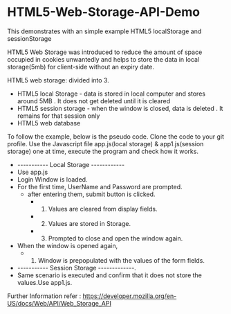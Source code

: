 # HTML5-Web-Storage-API-Demo
This demonstrates with an simple example HTML5 localStorage and sessionStorage

HTML5 Web Storage was introduced to reduce the amount of space occupied in cookies unwantedly and helps to store the data in local storage(5mb) for client-side without an expiry date.

HTML5 web storage: divided into 3.

- HTML5 local Storage - data is stored in local computer and stores around 5MB . It does not get deleted until it is cleared
- HTML5 session storage - when the window is closed, data is deleted . It remains for that session only
- HTML5 web database

To follow the example, below is the pseudo code. Clone the code to your git profile.  Use the Javascript file app.js(local storage) & app1.js(session storage) one at time, execute the program and check how it works.

 - ----------- Local Storage ------------ 
 - Use app.js 
 -  Login Window is loaded.
 -  For the first time, UserName and Password are prompted.
    - after entering them, submit button is clicked. 
       - 1. Values are cleared from display fields.
       - 2. Values are stored in Storage.
       - 3. Prompted to close and open the window again.
 -  When the window is opened again, 
       - 1. Window is prepopulated with the values of the form fields.
 - ----------- Session Storage -------------.
 - Same scenario is executed and confirm that it does not store the values.Use app1.js.
 
Further Information refer : https://developer.mozilla.org/en-US/docs/Web/API/Web_Storage_API
